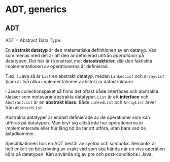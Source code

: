 # ADT, generics

## ADT

ADT = Abstract Data Type.

En **abstrakt datatyp** är den matematiska definitionen av en datatyp. Vad som menas med det är att den är definierad utifrån *operationer* på datatypen. Det här är i konstrast mot **datastrukturer**, där den faktiskta implementationen av operationerna är definierad.

T.ex. i Java så är `List` en abstrakt datatyp, medan `LinkedList` och `ArrayList` (som är två olika implementationer av listor) är datastrukturer.

I Javas collectionspaket så finns det oftast både interfaces och abstrakta klasser som motsvarar abstrakta datatyper. `List` är ett **interface** och `AbstractList` är en **abstrakt klass**. Både `LinkedList` och `ArrayList` ärver från `AbstractList`.

Abstrakta datatyper är endast definierade av de operationer som kan utföras på datatypen. Man bryr sig alltså inte hur operationerna är implementerade eller hur lång tid de tar att utföra, utan bara vad de åstadkommer.

Specifikationen hos en ADT består av *syntax* och *semantik*. Semantik är helt enkelt en beskrivning av exakt vad som ska hända när en viss operation körs på datatypen. Kan använda sig av pre och post-conditions i Java.


